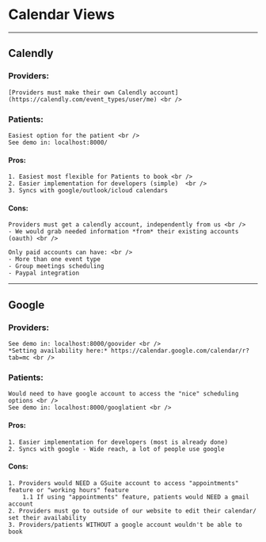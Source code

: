 # Calendar Views

---

## Calendly

### Providers:
	[Providers must make their own Calendly account](https://calendly.com/event_types/user/me) <br />

### Patients:
	Easiest option for the patient <br />
	See demo in: localhost:8000/

#### Pros:
	1. Easiest most flexible for Patients to book <br />
	2. Easier implementation for developers (simple)  <br />
	3. Syncs with google/outlook/icloud calendars

#### Cons:
	Providers must get a calendly account, independently from us <br />
	- We would grab needed information *from* their existing accounts (oauth) <br />

	Only paid accounts can have: <br />
	- More than one event type 
	- Group meetings scheduling
	- Paypal integration

---
## Google
### Providers:
	See demo in: localhost:8000/goovider <br />
	*Setting availability here:* https://calendar.google.com/calendar/r?tab=mc <br />

### Patients:
	Would need to have google account to access the "nice" scheduling options <br />
	See demo in: localhost:8000/googlatient <br />

#### Pros:
	1. Easier implementation for developers (most is already done)
	2. Syncs with google - Wide reach, a lot of people use google
	

#### Cons:
	1. Providers would NEED a GSuite account to access "appointments" feature or "working hours" feature
		1.1 If using "appointments" feature, patients would NEED a gmail account
	2. Providers must go to outside of our website to edit their calendar/ set their availability 
	3. Providers/patients WITHOUT a google account wouldn't be able to book

